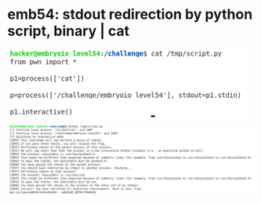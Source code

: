 # emb54: stdout redirection by python script, binary | cat

![p's stdout goes into p1](<../.gitbook/assets/image (177).png>)

![](<../.gitbook/assets/image (96).png>)
